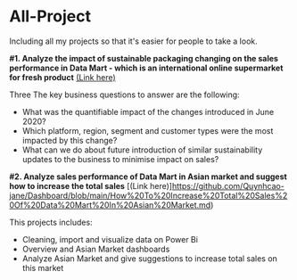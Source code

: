 # All-Project
Including all my projects so that it's easier for people to take a look.

**#1. Analyze the impact of sustainable packaging changing on the sales performance in Data Mart - which is an international online supermarket for fresh product** [(Link here)](https://github.com/Quynhcao-jane/SQL-Project/tree/main/8%20Week%20SQL%20Challenge/Case%20Study%20%235%20-%20Data%20Mart)

Three The key business questions to answer are the following:
- What was the quantifiable impact of the changes introduced in June 2020?
- Which platform, region, segment and customer types were the most impacted by this change?
- What can we do about future introduction of similar sustainability updates to the business to minimise impact on sales?

**#2. Analyze sales performance of Data Mart in Asian market and suggest how to increase the total sales**
[(Link here)]https://github.com/Quynhcao-jane/Dashboard/blob/main/How%20To%20Increase%20Total%20Sales%20Of%20Data%20Mart%20In%20Asian%20Market.md)

This projects includes:
- Cleaning, import and visualize data on Power Bi
- Overview and Asian Market dashboards
- Analyze Asian Market and give suggestions to increase total sales on this market
